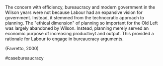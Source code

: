 
The concern with efficiency, bureaucracy and modern government in the Wilson years were not because Labour had an expansive vision for government. Instead, it stemmed from the technocratic approach to planning. The "ethical dimension" of planning so important for the Old Left was largely abandoned by Wilson. Instead, planning merely served an economic purpose of increasing productivyt and output. This provided a rationale for Labour to engage in bureaucracy arguments.

(Favretto, 2000)



#casebureaucracy 